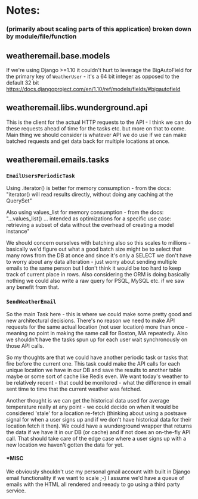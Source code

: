 # Notes:
### (primarily about scaling parts of this application) broken down by module/file/function

## weatheremail.base.models
If we're using Django >=1.10 it couldn't hurt to leverage the BigAutoField for the primary key of
`WeatherUser` - it's a 64 bit integer as opposed to the default 32 bit
https://docs.djangoproject.com/en/1.10/ref/models/fields/#bigautofield

## weatheremail.libs.wunderground.api
This is the client for the actual HTTP requests to the API - I think we can do these requests ahead of time for the
tasks etc. but more on that to come.  Main thing we should consider is whatever API we do use if we can make batched
requests and get data back for multiple locations at once.

## weatheremail.emails.tasks
### `EmailUsersPeriodicTask`
Using .iterator() is better for memory consumption - from the docs:
"iterator() will read results directly, without doing any caching at the QuerySet"

Also using values_list for memory consumption - from the docs:
"...values_list() ... intended as optimizations for a specific use case: retrieving
a subset of data without the overhead of creating a model instance"

We should concern ourselves with batching also so this scales to millions - basically we'd figure out what a
good batch size might be to select that many rows from the DB at once and since it's only a SELECT we don't have
to worry about any data alteration - just worry about sending multiple emails to the same person but I don't think
it would be too hard to keep track of current place in rows.
Also considering the ORM is doing basically nothing we could also write a raw query for PSQL, MySQL etc.
if we saw any benefit from that.

### `SendWeatherEmail`
So the main Task here - this is where we could make some pretty good and new architectural decisions.
There's no reason we need to make API requests for the same actual location (not user location) more than once - meaning
no point in making the same call for Boston, MA repeatedly.
Also we shouldn't have the tasks spun up for each user wait synchronously on those API calls.

So my thoughts are that we could have another periodic task or tasks that fire before the current one.
This task could make the API calls for each unique location we have in our DB and save the results to another table
maybe or some sort of cache like Redis even.  We want today's weather to be relatively recent - that could be
monitored - what the difference in email sent time to time that the current weather was fetched.

Another thought is we can get the historical data used for average temperature really at any point - we could
decide on when it would be considered 'stale' for a location re-fetch (thinking about using a postsave signal
for when a user signs up and if we don't have historical data for their location fetch it then).
We could have a wunderground wrapper that returns the data if we have it in our DB (or cache) and if not does an
on-the-fly API call.  That should take care of the edge case where a user signs up with a new location we haven't
gotten the data for yet.


#### *MISC
We obviously shouldn't use my personal gmail account with built in Django email functionality if
we want to scale ;-)
I assume we'd have a queue of emails with the HTML all rendered and reeady to go using a third party service.

